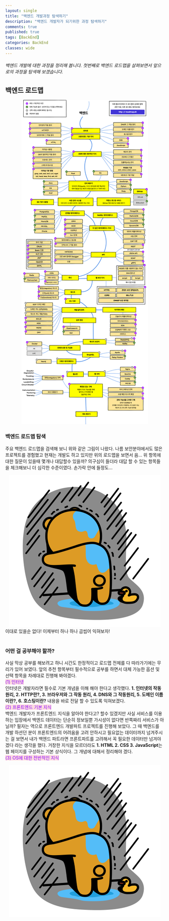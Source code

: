 ```yaml
---
layout: single
title: "백엔드 개발과정 탐색하기"
description: "백엔드 개발자가 되기위한 과정 탐색하기"
comments: true
published: true
tags: [BackEnd]
categories: BackEnd
classes: wide
---
```


###### 백엔드 개발에 대한 과정을 정리해 봅니다. 첫번째로 백엔드 로드맵을 살펴보면서 앞으로의 과정을 탐색해 보겠습니다.

## 백엔드 로드맵
<center>
<img src="/assets/images/backendClimb/1_1.png" alt="1"/>
</center>

### 백엔드 로드맵 탐색
주요 백엔드 로드맵을 검색해 보니 위와 같은 그림이 나왔다. 나름 보안분야에서도 많은 프로젝트를 경험했고 현재는 개발도 하고 있지만 위의 로드맵을 보면서 음... 위 항목에 대한 질문이 있을때 몇개나 대답할수 있을까? 의구심이 들더라 대답 할 수 있는 항목들을 체크해보니 더 심각한 수준이였다. 손가락 안에 들정도...
<center>
<img src="/assets/images/backendClimb/1_2.gif" alt="2"/>
</center>
이대로 있을순 없다! 이제부터 하나 하나 곱씹어 익혀보자!
<br/><br/>

### 어떤 걸 공부해야 할까?
사실 막상 공부를 해보려고 하니 시간도 한정적이고 로드맵 전체를 다 따라가기에는 무리가 있어 보였다. 앞의 추천 항목부터 필수적으로 공부를 하면서 대체 가능한 옵션 및 선택 항목을 차례대로 진행해 봐야겠다.  
<spane style="color: #8b00ff; background-color:#ffdce0;">(1) 인터넷</spane>  
인터넷은 개발자라면 필수로 기본 개념을 이해 해야 한다고 생각했다. **1. 인터넷의 작동 원리, 2. HTTP란?, 3. 브라우저와 그 작동 원리, 4. DNS와 그 작동원리, 5. 도메인 이름이란?, 6. 호스팅이란?** 내용을 바로 전달 할 수 있도록 익혀보겠다.  
<spane style="color: #8b00ff; background-color:#ffdce0;">(2) 프론트엔드 기본 지식</spane>  
백엔드 개발자가 프론트엔드 지식을 알아야 한다고? 할수 있겠지만 사실 서비스를 이용하는 입장에서 백엔드 데이터는 단순히 정보일뿐 가시성이 없다면 반쪽짜리 서비스가 아닐까? 필자는 역으로 프론트엔드 개발파트 프로젝트를 진행해 보았다. 그 때 백엔드를 개발 하션던 분이 프론트엔드의 어려움을 고려 안하시고 필요없는 데이터까지 넘겨주시는 걸 보면서 내가 백엔드 파트라면 프론트파트를 고려해서 꼭 필요한 데이터만 넘겨야 겠다 라는 생각을 했다. 거창한 지식을 모르더라도 **1. HTML 2. CSS 3. JavaScript**는 웹 페이지를 구성하는 기본 상식이다. 그 개념에 대해서 정리해야 겠다.  
<spane style="color: #8b00ff; background-color:#ffdce0;">(3) OS에 대한 전반적인 지식</spane> 


<center>
<img src="/assets/images/backendClimb/1_2.gif" alt="2"/>
</center>